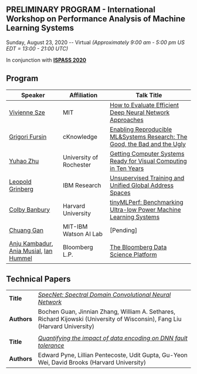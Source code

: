 ## PRELIMINARY PROGRAM - International Workshop on Performance Analysis of Machine Learning Systems
Sunday, August 23, 2020 -- Virtual *(Approximately 9:00 am - 5:00 pm US EDT = 13:00 - 21:00 UTC)*

In conjunction with **[ISPASS 2020](https://www.ispass.org/ispass2020)**

## Program

| Speaker                                                      | Affiliation                      | Talk Title            |
| ----                                                         | ----                             | ----                  |
| [Vivienne Sze](https://www.csail.mit.edu/person/vivienne-sze)| MIT                              | [How to Evaluate Efficient Deep Neural Network Approaches](https://fastpath2020.github.io/Sze)                           |
| [Grigori Fursin](https://fursin.net)                         | cKnowledge                       | [Enabling Reproducible ML&Systems Research: The Good, the Bad and the Ugly](https://fastpath2020.github.io/Fursin)                   |
| [Yuhao Zhu](http://www.yuhaozhu.com/)                        | University of Rochester          | [Getting Computer Systems Ready for Visual Computing in Ten Years](https://fastpath2020.github.io/Zhu)                           |
| [Leopold Grinberg](https://researcher.watson.ibm.com/researcher/view.php?person=us-leopoldgrinberg) | IBM Research  | [Unsupervised Training and Unified Global Address Spaces](https://fastpath2020.github.io/Grinberg)               |
| [Colby Banbury](https://www.linkedin.com/in/colby-banbury-267956135) | Harvard University       | [tinyMLPerf: Benchmarking Ultra-low Power Machine Learning Systems](https://fastpath2020.github.io/Banbury)                       |
| [Chuang Gan](https://mitibmwatsonailab.mit.edu/people/chuang-gan) | MIT-IBM Watson AI Lab       | [Pending]                                |
| [Anju Kambadur](https://www.linkedin.com/in/anju-kambadur-48aa78162), [Ania Musial](https://www.linkedin.com/in/aniamusial), [Ian Hummel](https://www.linkedin.com/in/ihummel)                                                   | Bloomberg L.P.                   | [The Bloomberg Data Science Platform](https://fastpath2020.github.io/Kambadur)                                                     |

## Technical Papers

|             |                                                                                                                              |
| ----        | ----                                                                                                                         |
| **Title**   | [*SpecNet: Spectral Domain Convolutional Neural Network*](https://fastpath2020.github.io/Guan)                               |
| **Authors** | Bochen Guan, Jinnian Zhang, William A. Sethares, Richard Kijowski (University of Wisconsin), Fang Liu (Harvard University)   |
|             |                                                                                                                              |
| **Title**   | [*Quantifying the impact of data encoding on DNN fault tolerance*](https://fastpath2020.github.io/Pyne)                      |
| **Authors** | Edward Pyne, Lillian Pentecoste, Udit Gupta, Gu-Yeon Wei, David Brooks (Harvard University)                                  |
